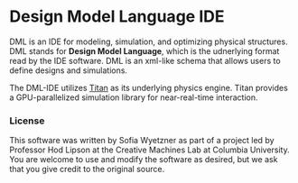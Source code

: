 # Design Model Language IDE
DML is an IDE for modeling, simulation, and optimizing physical structures. DML stands for **Design Model Language**, which is the udnerlying format read by the IDE software. DML is an xml-like schema that allows users to define designs and simulations.

The DML-IDE utilizes [Titan](https://github.com/swyetzner/Titan) as its underlying physics engine. Titan provides a GPU-parallelized simulation library for near-real-time interaction.

### License
This software was written by Sofia Wyetzner as part of a project led by Professor Hod Lipson at the Creative Machines Lab at Columbia University. You are welcome to use and modify the software as desired, but we ask that you give credit to the original source.
